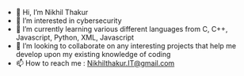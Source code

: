 - 👋 Hi, I’m Nikhil Thakur
- 👀 I’m interested in cybersecurity
- 🌱 I’m currently learning various different languages from C, C++, Javascript, Python, XML, Javascript
- 💞️ I’m looking to collaborate on any interesting projects that help me develop upon my existing knowledge of coding
- 📫 How to reach me : Nikhilthakur.IT@gmail.com

<!---
NikhilThakur-IT/NikhilThakur-IT is a ✨ special ✨ repository because its `README.md` (this file) appears on your GitHub profile.
You can click the Preview link to take a look at your changes.
--->
